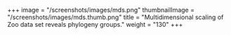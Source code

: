 +++
image =  "/screenshots/images/mds.png"
thumbnailImage = "/screenshots/images/mds.thumb.png"
title =  "Multidimensional scaling of Zoo data set reveals phylogeny groups."
weight = "130"
+++
